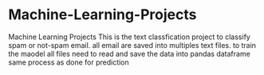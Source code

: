 # Machine-Learning-Projects
Machine Learning Projects
This is the text classfication project to classify spam or not-spam email.
all email are saved into multiples text files.
to train the maodel all files need to read and save the data into pandas dataframe
same process as done for prediction

